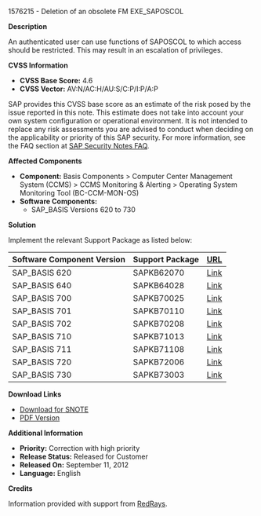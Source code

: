 1576215 - Deletion of an obsolete FM EXE_SAPOSCOL

**Description**

An authenticated user can use functions of SAPOSCOL to which access should be restricted. This may result in an escalation of privileges.

**CVSS Information**

- **CVSS Base Score:** 4.6
- **CVSS Vector:** AV:N/AC:H/AU:S/C:P/I:P/A:P

SAP provides this CVSS base score as an estimate of the risk posed by the issue reported in this note. This estimate does not take into account your own system configuration or operational environment. It is not intended to replace any risk assessments you are advised to conduct when deciding on the applicability or priority of this SAP security. For more information, see the FAQ section at [SAP Security Notes FAQ](https://service.sap.com/securitynotes/).

**Affected Components**

- **Component:** Basis Components > Computer Center Management System (CCMS) > CCMS Monitoring & Alerting > Operating System Monitoring Tool (BC-CCM-MON-OS)
- **Software Components:**
  - SAP_BASIS Versions 620 to 730

**Solution**

Implement the relevant Support Package as listed below:

| Software Component Version | Support Package | [URL](https://me.sap.com/supportpackage/SAPKB62070) |
|----------------------------|-----------------|-----------------------------------------------|
| SAP_BASIS 620              | SAPKB62070      | [Link](https://me.sap.com/supportpackage/SAPKB62070) |
| SAP_BASIS 640              | SAPKB64028      | [Link](https://me.sap.com/supportpackage/SAPKB64028) |
| SAP_BASIS 700              | SAPKB70025      | [Link](https://me.sap.com/supportpackage/SAPKB70025) |
| SAP_BASIS 701              | SAPKB70110      | [Link](https://me.sap.com/supportpackage/SAPKB70110) |
| SAP_BASIS 702              | SAPKB70208      | [Link](https://me.sap.com/supportpackage/SAPKB70208) |
| SAP_BASIS 710              | SAPKB71013      | [Link](https://me.sap.com/supportpackage/SAPKB71013) |
| SAP_BASIS 711              | SAPKB71108      | [Link](https://me.sap.com/supportpackage/SAPKB71108) |
| SAP_BASIS 720              | SAPKB72006      | [Link](https://me.sap.com/supportpackage/SAPKB72006) |
| SAP_BASIS 730              | SAPKB73003      | [Link](https://me.sap.com/supportpackage/SAPKB73003) |

**Download Links**

- [Download for SNOTE](https://notesdownloads.sap.com/note/0040000017201652017)
- [PDF Version](https://userapps.support.sap.com/sap/support/sfm/notes/print/0001576215?language=en-US&token=D6364BB8736E0720443A417B1369E51B)

**Additional Information**

- **Priority:** Correction with high priority
- **Release Status:** Released for Customer
- **Released On:** September 11, 2012
- **Language:** English

**Credits**

Information provided with support from [RedRays](https://redrays.io).